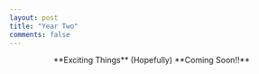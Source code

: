 ```yaml
---
layout: post
title: "Year Two"
comments: false
---
```

<p align="center">**Exciting Things** (Hopefully) **Coming Soon!!**</p>
